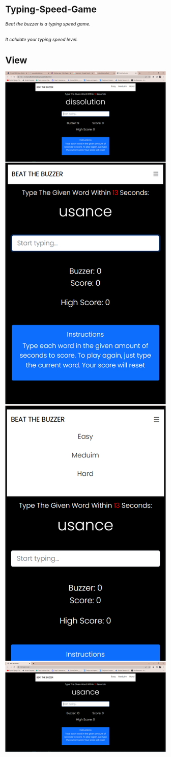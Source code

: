 ﻿# Typing-Speed-Game
<h6> Beat the buzzer is a typing speed game. </h6>
<h6>It calulate your typing speed level.</h6>


# View 
<img src="./assest/image/Screenshot (113).png" alt="">
  <img src="./assest/image/Screenshot (116).png" alt="">
  <img src="./assest/image/Screenshot (117).png" alt="">
  <img src="./assest/image/Screenshot (118).png" alt="">